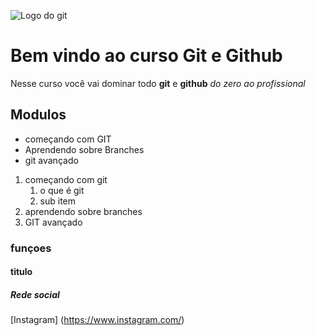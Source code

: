 ![Logo do git](https://pixabay.com/pt/vectors/bolha-cor-local-logotipo-arte-1692452/)

# Bem vindo ao curso Git e Github
Nesse curso você vai dominar todo **git** e **github** _do zero ao profissional_

## Modulos
* começando com GIT
* Aprendendo sobre Branches
* git avançado

1. começando com git
    1. o que é git
    2. sub item
2. aprendendo sobre branches
3. GIT avançado

### funçoes

#### titulo

##### Rede social
[Instagram] (https://www.instagram.com/)
